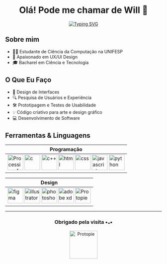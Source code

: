 <p align="center">
    <h1 align="center"><strong>Olá! Pode me chamar de Will 👋</strong></h1>
</p>

<p align="center">
<a href="https://git.io/typing-svg"><img src="https://readme-typing-svg.herokuapp.com?font=Poppins&weight=600&pause=1000&color=4593F8&center=true&vCenter=true&repeat=false&random=false&width=435&lines=Vamos+construir+algo+juntos!%3F" alt="Typing SVG" /></a>
</p>

## Sobre mim

- 👨‍💻 Estudante de Ciência da Computação na UNIFESP  
- 🌟 Apaixonado em UX/UI Design  
- 🎓 Bacharel em Ciência e Tecnologia

## O Que Eu Faço

- 🎨 Design de Interfaces  
- 🔍 Pesquisa de Usuários e Experiência  
- 🛠️ Prototipagem e Testes de Usabilidade
- 💡 Código criativo para arte e design gráfico
- 💻 Desenvolvimento de Software  


## Ferramentas & Linguagens 


| Programação |
|-------------|
| <a target="_blank" rel="noreferrer"> <img src="https://blogger.googleusercontent.com/img/a/AVvXsEjTL83D-iZseZTeWeyJcOoBqoYvVOqULWE-Es-ph5IvGIBEI36XnwAkfv8fbtuzM9pKDXOkzmSUfLLZZ2X8nZF7Qq7eTGYYYaG1Q8jr0AgT8X8HpbxayIZnQ75sPMYf-d5WOG_aTyaqsjv7AyEd_SLGX5qIlXpnGmGGP93A6tdnydercOyMfibmb0FXrug" alt="Processing 4" width="50" height="50"/> </a> <a target="_blank" rel="noreferrer"> <img src="https://blogger.googleusercontent.com/img/a/AVvXsEhJ9G-85JGA7LLJcb-pZ6FPr1FMa1ZJxjR_v2Un7JIik1jR1BemWJMTrgKopU8Bz_B2RbM9VAjnfh62LSnq9WN3Qro9gpsxcVyTC1QsjCt7v7nJdnKue6X7W35uFBY_yFzStHdgn8MOq550U0nJQHMTOeqrIwjvEP4zt0l2L2-4hUxINn1UQ6RNn9skNWA" alt="c" width="50" height="50"/> </a> <a target="_blank" rel="noreferrer"> <img src="https://blogger.googleusercontent.com/img/a/AVvXsEgI8z1Fs9fdaZL07d0JVMrMLEmfo5vqKbqQUzNel6YehSl7LvDJVLka1nThc0lI61HQNY2Cazg_008mRih7QmJxxQBnNELI8c8i3Cjh5eFBup0b7_rGWHA2z65pSF6yUmuoxcfNaV5PBvQ9F8ZUF3_H8Ia_41knvuSeHk1AVqpgMd9v8ZkZb_LAkn2n3Co" alt="c++" width="50" height="50"/> </a> <a target="_blank" rel="noreferrer"> <img src="https://blogger.googleusercontent.com/img/a/AVvXsEgNCGoUSZmjLRW1ZW-lO--scH2IA2lYuTWnXhgGcoHFSk9TJs8p_bohsr7cBUjxVEL6fo-THCdkveoIU4ijag57yfDnkYPoWBiQXsqD0yhKS_hWQE2flERrpyQozOfbcOH7ajdh2rQE0poi1sBH8xpMeBxl1zBD31PGTxqIvkvt7fpYf8yLPpo7sFOWLxA" alt="html" width="50" height="50"/> </a> <a target="_blank" rel="noreferrer"> <img src="https://blogger.googleusercontent.com/img/a/AVvXsEiXN00LibXg-xFcl-o4XWIagb_ljaj74vnPqi9-12DSGm4mg6APaH13unrmS_NjdUxDkp_fqleIctzX3G06jM6u1nmZOwDzRsohdfqagmCFuyHrMK6kWm5DEg2LHgRgkQyr0yJ0QwYaK_t99Wk3P34XbpJ-AJavI-db99zaYW2TcFHVhkJCA8CzvXxjkBc" alt="css" width="50" height="50"/> </a> <a target="_blank" rel="noreferrer"> <img src="https://blogger.googleusercontent.com/img/a/AVvXsEjbjPa-8zv7rBxQ9NFyIzvw9jWBmsS0Jtjx2hvPxjA0G98K3hnDYoIjkT6E_F3KlKEvmG3BhN-VnHfyYi4zkGzh9GnVguWs-f9DvrbdMdaww1c469O8YndorQsdAloilXu70u_UlRfWB9ncC6atSPb5yd-Kxaz9Bnb1GrkzBEjWY13rlUHC3L0oKEKxRe8" alt="javascript" width="50" height="50"/> </a> <a target="_blank" rel="noreferrer"> <img src="https://blogger.googleusercontent.com/img/a/AVvXsEgaw3YQ84Trh5mnSTGB_uyzt4uZHDGBJG59pXCdnWCBHdS9L2yVJ4dgBNSO_9cokE2updrqpab3vMSX55qYYdbmK-R8SepNXZKV7tANKw6vg5T6Kb3m3wr3W3-CPGrKOD2JsrNZ7C28jMCaVr4VylKBlFA-ljbyk_tOokXvtA_J7V7PYlqB0Lig0afge-c" alt="python" width="50" height="50"/> </a> |

| Design |
|--------|
| <a target="_blank" rel="noreferrer"> <img src="https://blogger.googleusercontent.com/img/a/AVvXsEhvsXW4BgjGLPrBOfIcl2q5zD2E167nXL9GZKdCX5iyNAaOLZ7CNVHgely6eDq1s9JLRVGgbBSIG2gpLkxBWx8qEZMGAwCYeuh3uexkH65XbkJ3dcMoGtZRJ9T3lK4CTUT8Yen_P4te7VfWBHVET6w2NAOG4ag9wdHKhIUYcUMTqB_mIPTilYKfzoN2O88" alt="figma" width="50" height="50"/> </a> <a target="_blank" rel="noreferrer"> <img src="https://blogger.googleusercontent.com/img/a/AVvXsEhJ99CVVom5boXaorqE-UQbtrCkou9bZP6FPvAWJcRqBxCs-rQCetVNmowo3d-8zRLaOmcVQ0KRIx1w0AWKV6hfp53xbEEk6OLlGiDerMg9MMBCFGhuuNClCCDUjojGpg8s0SCa-0AZPA7JjsfA-co6NgunJ5EPeq_Hy5fQyitWExH2zRP4uV4t_fXuSzo" alt="illustrator" width="50" height="50"/> </a> <a target="_blank" rel="noreferrer"> <img src="https://blogger.googleusercontent.com/img/a/AVvXsEir_HQV_y85_pN4pKoZj77y_vXbvh5N5e4L4lLIBObHeJuzNA93M4DwkryNaZ5RdM5uc0IM9KaVof2hqr9i5ZPg70HGGxRn5uJKf8umDCf13jlU--tDfidKMuGYi2ZubVfIJWL1QOBAB6ersCwfQVzSVvD7Jy2Dtvkh07LiwVEtbT3LhmQR6_q_0YKs8KE" alt="photoshop" width="50" height="50"/> </a> <a target="_blank" rel="noreferrer"> <img src="https://blogger.googleusercontent.com/img/a/AVvXsEjwL0uMpIaeeBhArUchxGquiD247ikJKIFB4O6s9a8IlWsr3l3T_TbZknNmUB5J0yi_Znn-JAQMyJ5LUcReB7YryBjXXIHkfyUqNat6FvvmW_QBDT0AC1kQTNI5cvuGEiCnc1ZY5fGaj3bTkr7Dra4vHbnFRQjIT7IrGy8ed29jvHVblx36zRp7qFRVzy4" alt="adobe xd" width="50" height="50"/> </a> <a target="_blank" rel="noreferrer"> <img src="https://blogger.googleusercontent.com/img/a/AVvXsEgr67M7saf2IIerP0hISFoXMRlEtfX91-4AxitF3Yhna24lxzBI3Q2hqjr2RvIew6gvfbzOUhS-MOvUEwqlCTa7EPW7NTU5AdndaWkJy7IGPUmzLmTqQuI_OJxrii_-2VB62FhvgrKR1Xj0hc7aPvxAIzE4ZAO1ejBO7nRR7A4GZ7rHdj03OU49Nvd3Bgg" alt="Protopie" width="50" height="50"/> </a> |


--- 

<p align="center">
<h3 align="center">Obrigado pela visita •᎑•</h3>
</p>

<p align="center">
<a target="_blank" rel="noreferrer"> <img src="https://blogger.googleusercontent.com/img/b/R29vZ2xl/AVvXsEhpWoT47fxCRzqCb7VB8sd6FIasyeWlTfryYLTmfbH5aKXYTno7ifNmo44WELbW8inkTYYR3uNKwNFIwCXGHIvBKzszxpnft9SGosqgaqaRnyctwivTr3KBJ6Jumjwz21eeanJvKDdCI3ITBZrUZk0zFwoK6JmncYfYEcEuP9tfijXGTAAcB8kleVdyjto/s1600/cat.gif" alt="Protopie" width="90" height="90"/> </a> 
</p>
